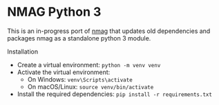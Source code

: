 # NMAG Python 3

This is an in-progress port of [nmag](https://github.com/nmag-project/nmag-src) that updates old dependencies and packages nmag as a standalone python 3 module.

Installation
* Create a virtual environment: `python -m venv venv`
* Activate the virtual environment:
  * On Windows: `venv\Scripts\activate`
  * On macOS/Linux: `source venv/bin/activate`
* Install the required dependencies: `pip install -r requirements.txt`
